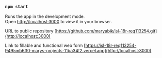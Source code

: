 ### `npm start`

Runs the app in the development mode.\
Open [http://localhost:3000](http://localhost:3000) to view it in your browser.

URL to public repository [https://github.com/maryabik/isl-18r-req113254.git](http://localhost:3000)

Link to fillable and functional web form [https://isl-18r-req113254-9495mb630-marys-projects-11ba34f2.vercel.app](http://localhost:3000)
